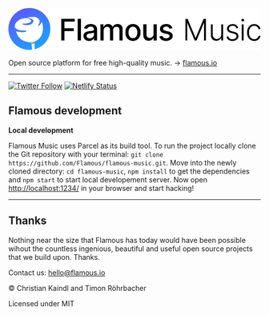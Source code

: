 
![Flamous Music](https://raw.githubusercontent.com/Flamous/flamous-music/8ec2770b35a7dfb6cff4fa6f77a3429691bbcbd6/src/assets/logo/brand.svg?sanitize=true)

Open source platform for free high-quality music. → [flamous.io](https://flamous.io/)

---

[![Twitter Follow](https://img.shields.io/twitter/follow/FlamousMusic.svg?label=Follow%20on%20Twitter&style=social)](https://twitter.com/FlamousMusic)
[![Netlify Status](https://api.netlify.com/api/v1/badges/b1b000e0-2c17-42f9-9f1a-0a8c6f88b647/deploy-status)](https://app.netlify.com/sites/flamous-music-client/deploys)

## Flamous development

**Local development**

Flamous Music uses Parcel as its build tool. To run the project locally clone the Git repository with your terminal: `git clone https://github.com/Flamous/flamous-music.git`. Move into the newly cloned directory: `cd flamous-music`, `npm install` to get the dependencies and `npm start` to start local developement server. Now open [http://localhost:1234/](http://localhost:1234/) in your browser and start hacking!

---

## Thanks

Nothing near the size that Flamous has today would have been possible wihout the countless ingenious, beautiful and useful open source projects that we build upon. Thanks.

Contact us: hello@flamous.io

©️ Christian Kaindl and Timon Röhrbacher

Licensed under MIT
